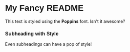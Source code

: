 <!-- Load the Poppins font -->
<style>
  @import url('https://fonts.googleapis.com/css2?family=Poppins:wght@400;600&display=swap');

  .poppins {
    font-family: 'Poppins', sans-serif;
  }
</style>

# <span class="poppins">My Fancy README</span>

This text is styled using the **Poppins** font. Isn't it awesome?

### <span class="poppins">Subheading with Style</span>

Even subheadings can have a pop of style!
